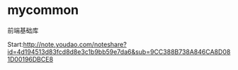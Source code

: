 # mycommon
前端基础库

Start:http://note.youdao.com/noteshare?id=4d194513d83fcd8d8e3c1b9bb59e7da6&sub=9CC388B738A846CA8D081D00196DBCE8
